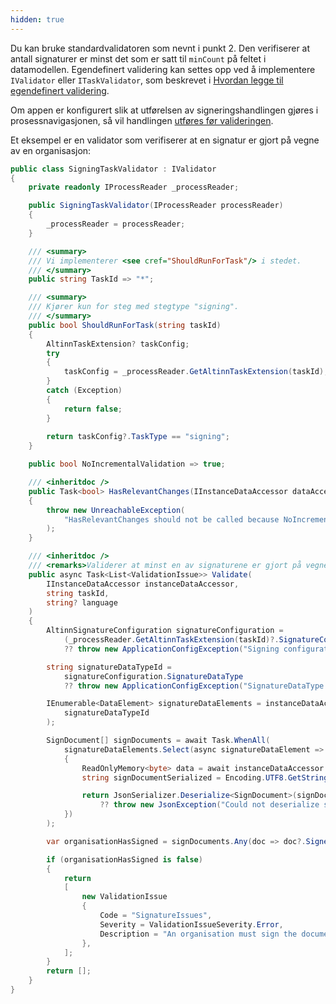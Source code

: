 ```yaml
---
hidden: true
---
```


Du kan bruke standardvalidatoren som nevnt i punkt 2. Den verifiserer at antall signaturer er minst det som er satt til
`minCount` på feltet i datamodellen. Egendefinert validering kan settes opp ved å implementere `IValidator` eller `ITaskValidator`, som
beskrevet i [Hvordan legge til egendefinert validering](/nb/altinn-studio/v8/reference/logic/validation/#server-side-validation).

Om appen er konfigurert slik at utførelsen av signeringshandlingen gjøres i prosessnavigasjonen, så vil handlingen [utføres før valideringen](/nb/altinn-studio/v8/reference/logic/validation/#server-side-validation).

Et eksempel er en validator som verifiserer at en signatur er gjort på vegne av en organisasjon:

```csharp
public class SigningTaskValidator : IValidator
{
    private readonly IProcessReader _processReader;

    public SigningTaskValidator(IProcessReader processReader)
    {
        _processReader = processReader;
    }

    /// <summary>
    /// Vi implementerer <see cref="ShouldRunForTask"/> i stedet.
    /// </summary>
    public string TaskId => "*";

    /// <summary>
    /// Kjører kun for steg med stegtype "signing".
    /// </summary>
    public bool ShouldRunForTask(string taskId)
    {
        AltinnTaskExtension? taskConfig;
        try
        {
            taskConfig = _processReader.GetAltinnTaskExtension(taskId);
        }
        catch (Exception)
        {
            return false;
        }
        
        return taskConfig?.TaskType == "signing";
    }

    public bool NoIncrementalValidation => true;

    /// <inheritdoc />
    public Task<bool> HasRelevantChanges(IInstanceDataAccessor dataAccessor, string taskId, DataElementChanges changes)
    {
        throw new UnreachableException(
            "HasRelevantChanges should not be called because NoIncrementalValidation is true."
        );
    }

    /// <inheritdoc />
    /// <remarks>Validerer at minst en av signaturene er gjort på vegne av en organisasjon.</remarks>
    public async Task<List<ValidationIssue>> Validate(
        IInstanceDataAccessor instanceDataAccessor,
        string taskId,
        string? language
    )
    {
        AltinnSignatureConfiguration signatureConfiguration =
            (_processReader.GetAltinnTaskExtension(taskId)?.SignatureConfiguration)
            ?? throw new ApplicationConfigException("Signing configuration not found in AltinnTaskExtension");

        string signatureDataTypeId =
            signatureConfiguration.SignatureDataType
            ?? throw new ApplicationConfigException("SignatureDataType is not set in the signature configuration.");

        IEnumerable<DataElement> signatureDataElements = instanceDataAccessor.GetDataElementsForType(
            signatureDataTypeId
        );

        SignDocument[] signDocuments = await Task.WhenAll(
            signatureDataElements.Select(async signatureDataElement =>
            {
                ReadOnlyMemory<byte> data = await instanceDataAccessor.GetBinaryData(signatureDataElement);
                string signDocumentSerialized = Encoding.UTF8.GetString(data.ToArray());

                return JsonSerializer.Deserialize<SignDocument>(signDocumentSerialized)
                    ?? throw new JsonException("Could not deserialize signature document.");
            })
        );

        var organisationHasSigned = signDocuments.Any(doc => doc?.SigneeInfo?.OrganisationNumber is not null);

        if (organisationHasSigned is false)
        {
            return
            [
                new ValidationIssue
                {
                    Code = "SignatureIssues",
                    Severity = ValidationIssueSeverity.Error,
                    Description = "An organisation must sign the document.",
                },
            ];
        }
        return [];
    }
}
```

